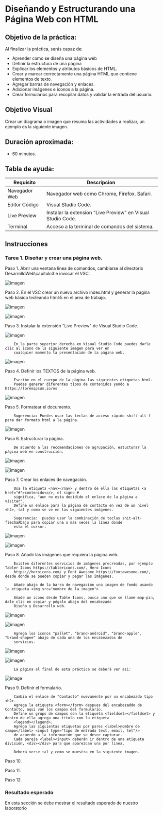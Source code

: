 # Diseñando y Estructurando una Página Web con HTML

## Objetivo de la práctica:
Al finalizar la práctica, serás capaz de:
- Aprender como se diseña una página web
- Definir la estructura de una página
- Explicar los elementos y atributos básicos de HTML.
- Crear y marcar correctamente una página HTML que contiene elementos de texto.
- Agregar barras de navegación y enlaces.
- Adicionar imágenes e íconos a la página.
- Crear formularios para recopilar datos y validar la entrada del usuario.

## Objetivo Visual 
Crear un diagrama o imagen que resuma las actividades a realizar, un ejemplo es la siguiente imagen. 

## Duración aproximada:
- 60 minutos.

## Tabla de ayuda:
| Requisito | Descripcion|
| --- | --- |
| Navegador Web | Navegador web como Chrome, Firefox, Safari. |
| Editor Código | Visual Studio Code. |
| Live Preview | Instalar la extension "Live Preview" en Visual Studio Code. |
| Terminal | Acceso a la terminal de comandos del sistema. |

## Instrucciones 

### Tarea 1. Diseñar y crear una página web.
Paso 1. Abrir una ventana linea de comandos, cambiarse al directorio DesarrolloWeb\capitulo3 e invocar el VSC.

![imagen](invocar_vsc.png)

Paso 2. En el VSC crear un nuevo archivo index.html y generar la pagina web básica tecleando html:5 en el area de trabajo.

![imagen](crear_html5_index.png)

![imagen](html5_index.png)

Paso 3. Instalar la extensión "Live Preview" de Visual Studio Code.

![imagen](instalar_Live_Preview.png)

        En la parte superior derecha en Visual Studio Code puedes darle clic al icono de la siguiente imagen para ver en 
        cualquier momento la presentación de la página web.
        
![imagen](vista_previa_pag_web.png)

Paso 4. Definir los TEXTOS de la página web.

        Escribe en el cuerpo de la página las siguientes etiquetas html.
        Puedes generar diferentes tipos de contenidos yendo a https://loremipsum.io/es

![imagen](agregar_texto.png)  

Paso 5. Formatear el documento.

        Sugerencia: Puedes usar las teclas de acceso rápido shift-alt-f para dar formato html a la página.

![imagen](formatear.png)

Paso 6. Estructurar la página.

        De acuerdo a las recomendaciones de agrupación, estucturar la página web en construcción.

![imagen](solo_estructura.png)

![imagen](estructura_html.png)

Paso 7. Crear los enlaces de navegación.

        Usa la etiqueta <nav></nav> y dentro de ella las etiquetas <a href="#">contenido<a/>, el signo #
        significa, "aun no esta decidido el enlace de la página a visitar". 
        Define un enlace para la página de contacto en vez de un nivel <h2>, tal y como se ve en las siguientes imágenes.

        Sugerencia:  puedes usar la combinación de teclas shit-alt-flechaAbajo para copiar una o mas veces la línea donde
        esta el cursor.

![imagen](enlaces_1.png)

![imagen](enlaces_2.png)

Paso 8. Añadir las imágenes que requiera la página web. 

        Existen diferentes servicios de imágenes precreadas, por ejemplo Tabler Icons https://tablericons.com/, Hero Icons
        https://heroicons.com/ y Font Awesome https://fontawesome.com/, desde donde se pueden copiar y pegar las imágenes.

        Añade abajo de la barra de navegación una imagen de fondo usando la etiqueta <img src="nombre de la imagen">

        Añade un icono desde Table Icons, busca uno que se llame map-pin, dale clic en copiar y pégalo abajo del encabezado
        Diseño y Desarrollo web.

![imagen](imagenes_1.png)

![imagen](elegir_icono.png)

        Agrega los iconos "pallet", "brand-android", "brand-apple", "brand-shopee" abajo de cada una de los encabezados de 
        servicios.

![imagen](iconos_servicios.png)

![imagen](imagenes_2.png)

        La página al final de esta práctica se deberá ver asi:

![image](final_capitulo3.png)

Paso 9. Definir el formulario.

        Cambia el enlace de "Contacto" nuevamente por un encabezado tipo <h2>.
        Agrega la etiqueta <form></form> despues del encabezaddo de Contacto, aqui van los campos del formulario.
        Define un grupo de campos con la etiqueta <fieldset></fieldset> y dentro de ella agrega una titulo con la etiqueta 
        <legend></legend>.
        Agrega las siguientas etiquetas por pares <label>nombre de campo</label> <input type="tipo de entrada text, email, tel"/>
        de acuerdo a la información que se desee capturar. 
        Cada pareja <label><input> deberán ir dentro de una etiqueta división, <div></div> para que aparezcan una por linea.
        
        Deberá verse tal y como se muestra en la siguiente imagen.

        
    
Paso 10.

Paso 11. 

Paso 12.

### Resultado esperado
En esta sección se debe mostrar el resultado esperado de nuestro laboratorio

